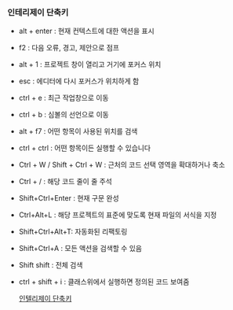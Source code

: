 ### 인테리제이 단축키
- alt + enter : 현재 컨텍스트에 대한 액션을 표시
- f2 : 다음 오류, 경고, 제안으로 점프
- alt + 1 : 프로젝트 창이 열리고 거기에 포커스 위치
- esc : 에디터에 다시 포커스가 위치하게 함
- ctrl + e : 최근 작업창으로 이동
- ctrl + b : 심볼의 선언으로 이동
- alt + f7 : 어떤 항목이 사용된 위치를 검색
- ctrl + ctrl : 어떤 항목이든 실행할 수 있습니다
- Ctrl + W / Shift + Ctrl + W : 근처의 코드 선택 영역을 확대하거나 축소
- Ctrl + / :  해당 코드 줄이 줄 주석
- Shift+Ctrl+Enter : 현재 구문 완성
- Ctrl+Alt+L : 해당 프로젝트의 표준에 맞도록 현재 파일의 서식을 지정
- Shift+Ctrl+Alt+T: 자동화된 리팩토링
- Shift+Ctrl+A : 모든 액션을 검색할 수 있음
- Shift shift : 전체 검색
- ctrl + shift + i : 클래스위에서 실행하면 정의된 코드 보여줌

  [인텔리제이 단축키](https://www.jetbrains.com/help/idea/mastering-keyboard-shortcuts.html)
